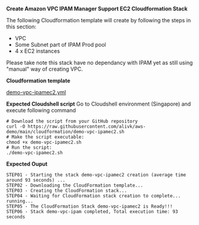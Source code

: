**Create Amazon VPC IPAM Manager Support EC2 Cloudformation Stack**

The following Cloudformation template will create by following the steps in this section:

- VPC
- Some Subnet part of IPAM Prod pool
- 4 x EC2 instances

Please take note this stack have no dependancy with IPAM yet as still using "manual" way of creating VPC.

**Cloudformation template**

[demo-vpc-ipamec2.yml](demo-vpc-ipamec2.yml)

**Expected Cloudshell script**
Go to Cloudshell environment (Singapore) and execute following command

```
# Download the script from your GitHub repository
curl -O https://raw.githubusercontent.com/alivk/aws-demo/main/cloudformation/demo-vpc-ipamec2.sh
# Make the script executable:
chmod +x demo-vpc-ipamec2.sh
# Run the script:
./demo-vpc-ipamec2.sh
```

**Expected Ouput**
```
STEP01 - Starting the stack demo-vpc-ipamec2 creation (average time around 93 seconds) ...
STEP02 - Downloading the CloudFormation template...
STEP03 - Creating the CloudFormation stack...
STEP04 - Waiting for CloudFormation stack creation to complete... running... 
STEP05 - The CloudFormation Stack demo-vpc-ipamec2 is Ready!!!
STEP06 - Stack demo-vpc-ipam completed, Total execution time: 93 seconds
```
